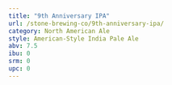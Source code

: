 ```yaml
---
title: "9th Anniversary IPA"
url: /stone-brewing-co/9th-anniversary-ipa/
category: North American Ale
style: American-Style India Pale Ale
abv: 7.5
ibu: 0
srm: 0
upc: 0
---
```


